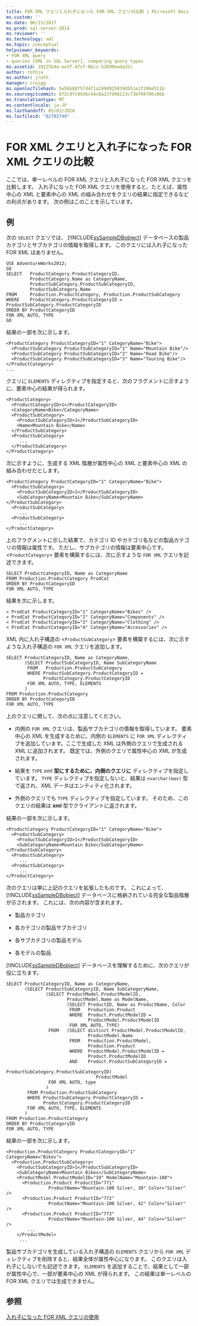 ```yaml
---
title: FOR XML クエリと入れ子になった FOR XML クエリの比較 | Microsoft Docs
ms.custom: ''
ms.date: 06/13/2017
ms.prod: sql-server-2014
ms.reviewer: ''
ms.technology: xml
ms.topic: conceptual
helpviewer_keywords:
- FOR XML query
- queries [XML in SQL Server], comparing query types
ms.assetid: 19225b4a-ee3f-47cf-8bcc-52699eeda32c
author: rothja
ms.author: jroth
manager: craigg
ms.openlocfilehash: 5e5bb88f57d471a199d925039d551a1f206e511b
ms.sourcegitcommit: b72c9fc9436c44c6a21fd96223c73bf94706c06b
ms.translationtype: MT
ms.contentlocale: ja-JP
ms.lasthandoff: 05/01/2020
ms.locfileid: "82702740"
---
```

# <a name="for-xml-query-compared-to-nested-for-xml-query"></a>FOR XML クエリと入れ子になった FOR XML クエリの比較
  ここでは、単一レベルの FOR XML クエリと入れ子になった FOR XML クエリを比較します。 入れ子になった FOR XML クエリを使用すると、たとえば、属性中心の XML と要素中心の XML の組み合わせをクエリの結果に指定できるなどの利点があります。 次の例はこのことを示しています。  
  
## <a name="example"></a>例  
 次の `SELECT` クエリでは、 [!INCLUDE[ssSampleDBobject](../../includes/sssampledbobject-md.md)] データベースの製品カテゴリとサブカテゴリの情報を取得します。 このクエリには入れ子になった FOR XML はありません。  
  
```  
USE AdventureWorks2012;  
GO  
SELECT   ProductCategory.ProductCategoryID,   
         ProductCategory.Name as CategoryName,  
         ProductSubCategory.ProductSubCategoryID,   
         ProductSubCategory.Name  
FROM     Production.ProductCategory, Production.ProductSubCategory  
WHERE    ProductCategory.ProductCategoryID = ProductSubCategory.ProductCategoryID  
ORDER BY ProductCategoryID  
FOR XML AUTO, TYPE  
GO  
```  
  
 結果の一部を次に示します。  
  
```  
<ProductCategory ProductCategoryID="1" CategoryName="Bike">  
  <ProductSubCategory ProductSubCategoryID="1" Name="Mountain Bike"/>  
  <ProductSubCategory ProductSubCategoryID="2" Name="Road Bike"/>  
  <ProductSubCategory ProductSubCategoryID="3" Name="Touring Bike"/>  
</ProductCategory>  
...  
```  
  
 クエリに `ELEMENTS` ディレクティブを指定すると、次のフラグメントに示すように、要素中心の結果が得られます。  
  
```  
<ProductCategory>  
  <ProductCategoryID>1</ProductCategoryID>  
  <CategoryName>Bike</CategoryName>  
  <ProductSubCategory>  
    <ProductSubCategoryID>1</ProductSubCategoryID>  
    <Name>Mountain Bike</Name>  
  </ProductSubCategory>  
  <ProductSubCategory>  
     ...  
  </ProductSubCategory>  
</ProductCategory>  
```  
  
 次に示すように、生成する XML 階層が属性中心の XML と要素中心の XML の組み合わせだとします。  
  
```  
<ProductCategory ProductCategoryID="1" CategoryName="Bike">  
  <ProductSubCategory>  
    <ProductSubCategoryID>1</ProductSubCategoryID>  
    <SubCategoryName>Mountain Bike</SubCategoryName></ProductSubCategory>  
  <ProductSubCategory>  
     ...  
  <ProductSubCategory>  
     ...  
</ProductCategory>  
```  
  
 上のフラグメントに示した結果で、カテゴリ ID やカテゴリ名などの製品カテゴリの情報は属性です。 ただし、サブカテゴリの情報は要素中心です。 <`ProductCategory`> 要素を構築するには、次に示すような `FOR XML` クエリを記述できます。  
  
```  
SELECT ProductCategoryID, Name as CategoryName  
FROM Production.ProductCategory ProdCat  
ORDER BY ProductCategoryID  
FOR XML AUTO, TYPE  
```  
  
 結果を次に示します。  
  
```  
< ProdCat ProductCategoryID="1" CategoryName="Bikes" />  
< ProdCat ProductCategoryID="2" CategoryName="Components" />  
< ProdCat ProductCategoryID="3" CategoryName="Clothing" />  
< ProdCat ProductCategoryID="4" CategoryName="Accessories" />  
```  
  
 XML 内に入れ子構造の <`ProductSubCategory`> 要素を構築するには、次に示すような入れ子構造の `FOR XML` クエリを追加します。  
  
```  
SELECT ProductCategoryID, Name as CategoryName,  
       (SELECT ProductSubCategoryID, Name SubCategoryName  
        FROM   Production.ProductSubCategory  
        WHERE ProductSubCategory.ProductCategoryID =   
              ProductCategory.ProductCategoryID  
        FOR XML AUTO, TYPE, ELEMENTS  
       )  
FROM Production.ProductCategory  
ORDER BY ProductCategoryID  
FOR XML AUTO, TYPE  
```  
  
 上のクエリに関して、次の点に注意してください。  
  
-   内側の `FOR XML` クエリは、製品サブカテゴリの情報を取得しています。 要素中心の XML を生成するために、内側の `ELEMENTS` に `FOR XML` ディレクティブを追加しています。ここで生成した XML は外側のクエリで生成される XML に追加されます。 既定では、外側のクエリで属性中心の XML が生成されます。  
  
-   結果を `TYPE` xml **型にするために、内側のクエリに** ディレクティブを指定しています。 `TYPE` ディレクティブを指定しないと、結果は `nvarchar(max)` 型で返され、XML データはエンティティ化されます。  
  
-   外側のクエリでも `TYPE` ディレクティブを指定しています。 そのため、このクエリの結果は **xml** 型でクライアントに返されます。  
  
 結果の一部を次に示します。  
  
```  
<ProductCategory ProductCategoryID="1" CategoryName="Bike">  
  <ProductSubCategory>  
    <ProductSubCategoryID>1</ProductSubCategoryID>  
    <SubCategoryName>Mountain Bike</SubCategoryName></ProductSubCategory>  
  <ProductSubCategory>  
     ...  
  <ProductSubCategory>  
     ...  
</ProductCategory>  
```  
  
 次のクエリは単に上記のクエリを拡張したものです。 これによって、 [!INCLUDE[ssSampleDBobject](../../includes/sssampledbobject-md.md)] データベースに格納されている完全な製品階層が示されます。 これには、次の内容が含まれます。  
  
-   製品カテゴリ  
  
-   各カテゴリの製品サブカテゴリ  
  
-   各サブカテゴリの製品モデル  
  
-   各モデルの製品  
  
 [!INCLUDE[ssSampleDBobject](../../includes/sssampledbobject-md.md)] データベースを理解するために、次のクエリが役に立ちます。  
  
```  
SELECT ProductCategoryID, Name as CategoryName,  
       (SELECT ProductSubCategoryID, Name SubCategoryName,  
               (SELECT ProductModel.ProductModelID,   
                       ProductModel.Name as ModelName,  
                       (SELECT ProductID, Name as ProductName, Color  
                        FROM   Production.Product  
                        WHERE  Product.ProductModelID =   
                               ProductModel.ProductModelID  
                        FOR XML AUTO, TYPE)  
                FROM   (SELECT distinct ProductModel.ProductModelID,   
                               ProductModel.Name  
                        FROM   Production.ProductModel,   
                               Production.Product  
                        WHERE  ProductModel.ProductModelID =   
                               Product.ProductModelID  
                        AND    Product.ProductSubCategoryID =   
                               ProductSubCategory.ProductSubCategoryID)   
                                  ProductModel  
                FOR XML AUTO, type  
               )  
        FROM Production.ProductSubCategory  
        WHERE ProductSubCategory.ProductCategoryID =   
              ProductCategory.ProductCategoryID  
        FOR XML AUTO, TYPE, ELEMENTS  
       )  
FROM Production.ProductCategory  
ORDER BY ProductCategoryID  
FOR XML AUTO, TYPE  
```  
  
 結果の一部を次に示します。  
  
```  
<Production.ProductCategory ProductCategoryID="1" CategoryName="Bikes">  
  <Production.ProductSubCategory>  
    <ProductSubCategoryID>1</ProductSubCategoryID>  
    <SubCategoryName>Mountain Bikes</SubCategoryName>  
    <ProductModel ProductModelID="19" ModelName="Mountain-100">  
      <Production.Product ProductID="771"   
                ProductName="Mountain-100 Silver, 38" Color="Silver" />  
      <Production.Product ProductID="772"   
                ProductName="Mountain-100 Silver, 42" Color="Silver" />  
      <Production.Product ProductID="773"   
                ProductName="Mountain-100 Silver, 44" Color="Silver" />  
        ...  
    </ProductModel>  
     ...  
```  
  
 製品サブカテゴリを生成している入れ子構造の `ELEMENTS` クエリから `FOR XML` ディレクティブを削除すると、結果全体が属性中心になります。 このクエリは入れ子にしないでも記述できます。 `ELEMENTS` を追加することで、結果として一部が属性中心で、一部が要素中心の XML が得られます。 この結果は単一レベルの FOR XML クエリでは生成できません。  
  
## <a name="see-also"></a>参照  
 [入れ子になった FOR XML クエリの使用](use-nested-for-xml-queries.md)  
  
  
